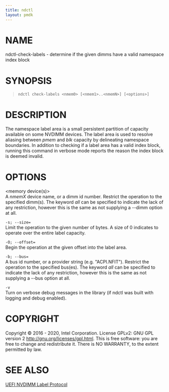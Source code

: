 ```yaml
---
title: ndctl
layout: pmdk
---
```


# NAME

ndctl-check-labels - determine if the given dimms have a valid namespace
index block

# SYNOPSIS

>     ndctl check-labels <nmem0> [<nmem1>..<nmemN>] [<options>]

# DESCRIPTION

The namespace label area is a small persistent partition of capacity
available on some NVDIMM devices. The label area is used to resolve
aliasing between *pmem* and *blk* capacity by delineating namespace
boundaries. In addition to checking if a label area has a valid index
block, running this command in verbose mode reports the reason the index
block is deemed invalid.

# OPTIONS

\<memory device(s)>  
A *nmemX* device name, or a dimm id number. Restrict the operation to
the specified dimm(s). The keyword *all* can be specified to indicate
the lack of any restriction, however this is the same as not supplying a
--dimm option at all.

`-s; --size=`  
Limit the operation to the given number of bytes. A size of 0 indicates
to operate over the entire label capacity.

`-O; --offset=`  
Begin the operation at the given offset into the label area.

`-b; --bus=`  
A bus id number, or a provider string (e.g. "ACPI.NFIT"). Restrict the
operation to the specified bus(es). The keyword *all* can be specified
to indicate the lack of any restriction, however this is the same as not
supplying a --bus option at all.

`-v`  
Turn on verbose debug messages in the library (if ndctl was built with
logging and debug enabled).

# COPYRIGHT

Copyright © 2016 - 2020, Intel Corporation. License GPLv2: GNU GPL
version 2 <http://gnu.org/licenses/gpl.html>. This is free software: you
are free to change and redistribute it. There is NO WARRANTY, to the
extent permitted by law.

# SEE ALSO

[UEFI NVDIMM Label
Protocol](http://www.uefi.org/sites/default/files/resources/UEFI_Spec_2_7.pdf)
